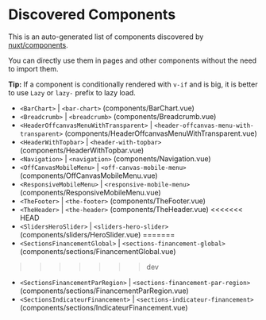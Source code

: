 # Discovered Components

This is an auto-generated list of components discovered by [nuxt/components](https://github.com/nuxt/components).

You can directly use them in pages and other components without the need to import them.

**Tip:** If a component is conditionally rendered with `v-if` and is big, it is better to use `Lazy` or `lazy-` prefix to lazy load.

- `<BarChart>` | `<bar-chart>` (components/BarChart.vue)
- `<Breadcrumb>` | `<breadcrumb>` (components/Breadcrumb.vue)
- `<HeaderOffcanvasMenuWithTransparent>` | `<header-offcanvas-menu-with-transparent>` (components/HeaderOffcanvasMenuWithTransparent.vue)
- `<HeaderWithTopbar>` | `<header-with-topbar>` (components/HeaderWithTopbar.vue)
- `<Navigation>` | `<navigation>` (components/Navigation.vue)
- `<OffCanvasMobileMenu>` | `<off-canvas-mobile-menu>` (components/OffCanvasMobileMenu.vue)
- `<ResponsiveMobileMenu>` | `<responsive-mobile-menu>` (components/ResponsiveMobileMenu.vue)
- `<TheFooter>` | `<the-footer>` (components/TheFooter.vue)
- `<TheHeader>` | `<the-header>` (components/TheHeader.vue)
<<<<<<< HEAD
- `<SlidersHeroSlider>` | `<sliders-hero-slider>` (components/sliders/HeroSlider.vue)
=======
- `<SectionsFinancementGlobal>` | `<sections-financement-global>` (components/sections/FinancementGlobal.vue)
>>>>>>> dev
- `<SectionsFinancementParRegion>` | `<sections-financement-par-region>` (components/sections/FinancementParRegion.vue)
- `<SectionsIndicateurFinancement>` | `<sections-indicateur-financement>` (components/sections/IndicateurFinancement.vue)
